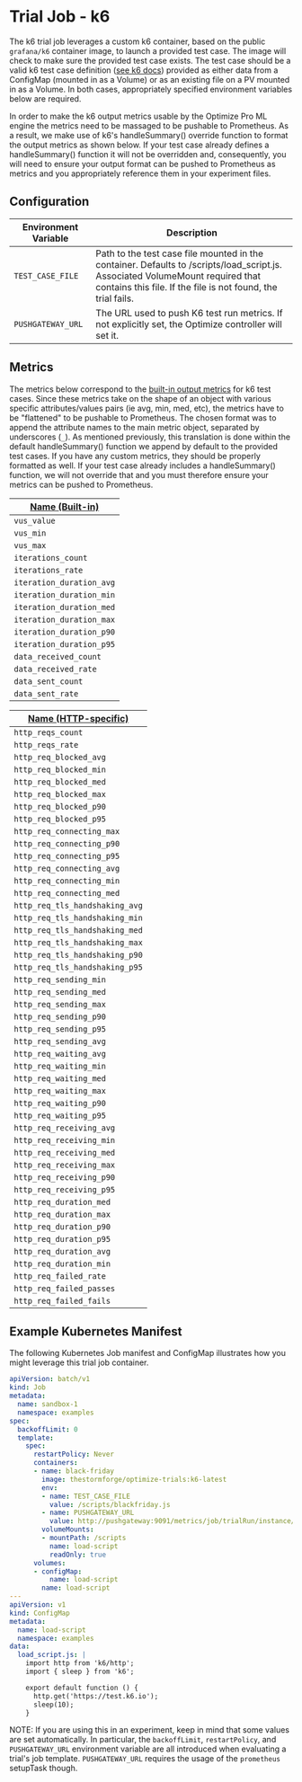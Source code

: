 # Trial Job - k6

The k6 trial job leverages a custom k6 container, based on the public
`grafana/k6` container image, to launch a provided test case. The image will
check to make sure the provided test case exists. The test case should be a
valid k6 test case definition ([see k6 docs](https://k6.io/docs/using-k6/))
provided as either data from a ConfigMap
(mounted in as a Volume) or as an existing file on a PV mounted in as a Volume.
In both cases, appropriately specified environment variables below are required.

In order to make the k6 output metrics usable by the Optimize Pro ML engine
the metrics need to be massaged to be pushable to Prometheus. As a result, we
make use of k6's handleSummary() override function to format the output metrics
as shown below. If your test case already defines a handleSummary() function it
will not be overridden and, consequently, you will need to ensure your output
format can be pushed to Prometheus as metrics and you appropriately reference them in your
experiment files.

## Configuration

| Environment Variable | Description |
| -------------------- | ----------- |
| `TEST_CASE_FILE`     | Path to the test case file mounted in the container. Defaults to /scripts/load_script.js. Associated VolumeMount required that contains this file. If the file is not found, the trial fails. |
| `PUSHGATEWAY_URL`    | The URL used to push K6 test run metrics. If not explicitly set, the Optimize controller will set it. |

## Metrics

The metrics below correspond to the [built-in output metrics](https://k6.io/docs/using-k6/metrics/#built-in-metrics) for k6 test cases. Since these metrics take on the shape of an object with various
specific attributes/values pairs (ie avg, min, med, etc), the metrics have to be
"flattened" to be pushable to Prometheus. The chosen format was to append the
attribute names to the main metric object, separated by underscores (`_`). As
mentioned previously, this translation is done within the default handleSummary()
function we append by default to the provided test cases. If you have any custom
metrics, they should be properly formatted as well. If your test case
already includes a handleSummary() function, we will not override that and you
must therefore ensure your metrics can be pushed to Prometheus.

| [Name (Built-in)](https://k6.io/docs/using-k6/metrics/#built-in-metrics)|
| -------------- |
| `vus_value` |
| `vus_min` |
| `vus_max` |
| `iterations_count` |
| `iterations_rate` |
| `iteration_duration_avg` |
| `iteration_duration_min` |
| `iteration_duration_med` |
| `iteration_duration_max` |
| `iteration_duration_p90` |
| `iteration_duration_p95` |
| `data_received_count` |
| `data_received_rate` |
| `data_sent_count` |
| `data_sent_rate` |

| [Name (HTTP-specific)](https://k6.io/docs/using-k6/metrics/#http-specific-built-in-metrics)|
| -------------- |
| `http_reqs_count` |
| `http_reqs_rate` |
| `http_req_blocked_avg` |
| `http_req_blocked_min` |
| `http_req_blocked_med` |
| `http_req_blocked_max` |
| `http_req_blocked_p90` |
| `http_req_blocked_p95` |
| `http_req_connecting_max` |
| `http_req_connecting_p90` |
| `http_req_connecting_p95` |
| `http_req_connecting_avg` |
| `http_req_connecting_min` |
| `http_req_connecting_med` |
| `http_req_tls_handshaking_avg` |
| `http_req_tls_handshaking_min` |
| `http_req_tls_handshaking_med` |
| `http_req_tls_handshaking_max` |
| `http_req_tls_handshaking_p90` |
| `http_req_tls_handshaking_p95` |
| `http_req_sending_min` |
| `http_req_sending_med` |
| `http_req_sending_max` |
| `http_req_sending_p90` |
| `http_req_sending_p95` |
| `http_req_sending_avg` |
| `http_req_waiting_avg` |
| `http_req_waiting_min` |
| `http_req_waiting_med` |
| `http_req_waiting_max` |
| `http_req_waiting_p90` |
| `http_req_waiting_p95` |
| `http_req_receiving_avg` |
| `http_req_receiving_min` |
| `http_req_receiving_med` |
| `http_req_receiving_max` |
| `http_req_receiving_p90` |
| `http_req_receiving_p95` |
| `http_req_duration_med` |
| `http_req_duration_max` |
| `http_req_duration_p90` |
| `http_req_duration_p95` |
| `http_req_duration_avg` |
| `http_req_duration_min` |
| `http_req_failed_rate` |
| `http_req_failed_passes` |
| `http_req_failed_fails` |


## Example Kubernetes Manifest

The following Kubernetes Job manifest and ConfigMap illustrates how you might
leverage this trial job container.

```yaml
apiVersion: batch/v1
kind: Job
metadata:
  name: sandbox-1
  namespace: examples
spec:
  backoffLimit: 0
  template:
    spec:
      restartPolicy: Never
      containers:
      - name: black-friday
        image: thestormforge/optimize-trials:k6-latest
        env:
        - name: TEST_CASE_FILE
          value: /scripts/blackfriday.js
        - name: PUSHGATEWAY_URL
          value: http://pushgateway:9091/metrics/job/trialRun/instance/sandbox-1
        volumeMounts:
        - mountPath: /scripts
          name: load-script
          readOnly: true
      volumes:
      - configMap:
          name: load-script
        name: load-script
---
apiVersion: v1
kind: ConfigMap
metadata:
  name: load-script
  namespace: examples
data:
  load_script.js: |
    import http from 'k6/http';
    import { sleep } from 'k6';

    export default function () {
      http.get('https://test.k6.io');
      sleep(10);
    }
```

NOTE: If you are using this in an experiment, keep in mind that some values are set automatically. In particular, the `backoffLimit`, `restartPolicy`, and `PUSHGATEWAY_URL` environment variable are all introduced when evaluating a trial's job template. `PUSHGATEWAY_URL` requires the usage of the `prometheus` setupTask though.
